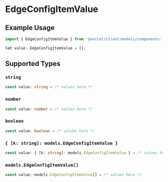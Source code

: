# EdgeConfigItemValue

## Example Usage

```typescript
import { EdgeConfigItemValue } from '@vercel/client/models/components';

let value: EdgeConfigItemValue = [];
```

## Supported Types

### `string`

```typescript
const value: string = /* values here */
```

### `number`

```typescript
const value: number = /* values here */
```

### `boolean`

```typescript
const value: boolean = /* values here */
```

### `{ [k: string]: models.EdgeConfigItemValue }`

```typescript
const value: { [k: string]: models.EdgeConfigItemValue } = /* values here */
```

### `models.EdgeConfigItemValue[]`

```typescript
const value: models.EdgeConfigItemValue[] = /* values here */
```
